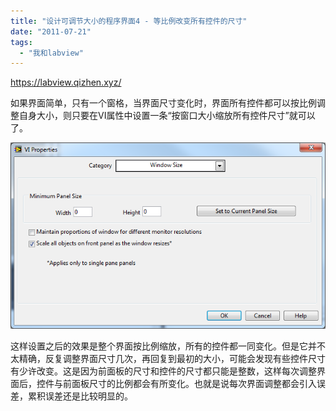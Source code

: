 ```yaml
---
title: "设计可调节大小的程序界面4 - 等比例改变所有控件的尺寸"
date: "2011-07-21"
tags: 
  - "我和labview"
---
```


https://labview.qizhen.xyz/

如果界面简单，只有一个窗格，当界面尺寸变化时，界面所有控件都可以按比例调整自身大小，则只要在VI属性中设置一条“按窗口大小缩放所有控件尺寸”就可以了。

![image14](images/image14.png "image14")

这样设置之后的效果是整个界面按比例缩放，所有的控件都一同变化。但是它并不太精确，反复调整界面尺寸几次，再回复到最初的大小，可能会发现有些控件尺寸有少许改变。这是因为前面板的尺寸和控件的尺寸都只能是整数，这样每次调整界面后，控件与前面板尺寸的比例都会有所变化。也就是说每次界面调整都会引入误差，累积误差还是比较明显的。
